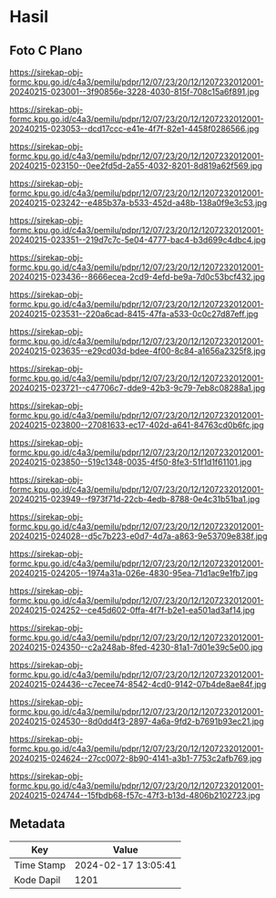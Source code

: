 # Hasil

## Foto C Plano

https://sirekap-obj-formc.kpu.go.id/c4a3/pemilu/pdpr/12/07/23/20/12/1207232012001-20240215-023001--3f90856e-3228-4030-815f-708c15a6f891.jpg

https://sirekap-obj-formc.kpu.go.id/c4a3/pemilu/pdpr/12/07/23/20/12/1207232012001-20240215-023053--dcd17ccc-e41e-4f7f-82e1-4458f0286566.jpg

https://sirekap-obj-formc.kpu.go.id/c4a3/pemilu/pdpr/12/07/23/20/12/1207232012001-20240215-023150--0ee2fd5d-2a55-4032-8201-8d819a62f569.jpg

https://sirekap-obj-formc.kpu.go.id/c4a3/pemilu/pdpr/12/07/23/20/12/1207232012001-20240215-023242--e485b37a-b533-452d-a48b-138a0f9e3c53.jpg

https://sirekap-obj-formc.kpu.go.id/c4a3/pemilu/pdpr/12/07/23/20/12/1207232012001-20240215-023351--219d7c7c-5e04-4777-bac4-b3d699c4dbc4.jpg

https://sirekap-obj-formc.kpu.go.id/c4a3/pemilu/pdpr/12/07/23/20/12/1207232012001-20240215-023436--8666ecea-2cd9-4efd-be9a-7d0c53bcf432.jpg

https://sirekap-obj-formc.kpu.go.id/c4a3/pemilu/pdpr/12/07/23/20/12/1207232012001-20240215-023531--220a6cad-8415-47fa-a533-0c0c27d87eff.jpg

https://sirekap-obj-formc.kpu.go.id/c4a3/pemilu/pdpr/12/07/23/20/12/1207232012001-20240215-023635--e29cd03d-bdee-4f00-8c84-a1656a2325f8.jpg

https://sirekap-obj-formc.kpu.go.id/c4a3/pemilu/pdpr/12/07/23/20/12/1207232012001-20240215-023721--c47706c7-dde9-42b3-9c79-7eb8c08288a1.jpg

https://sirekap-obj-formc.kpu.go.id/c4a3/pemilu/pdpr/12/07/23/20/12/1207232012001-20240215-023800--27081633-ec17-402d-a641-84763cd0b6fc.jpg

https://sirekap-obj-formc.kpu.go.id/c4a3/pemilu/pdpr/12/07/23/20/12/1207232012001-20240215-023850--519c1348-0035-4f50-8fe3-51f1d1f61101.jpg

https://sirekap-obj-formc.kpu.go.id/c4a3/pemilu/pdpr/12/07/23/20/12/1207232012001-20240215-023949--f973f71d-22cb-4edb-8788-0e4c31b51ba1.jpg

https://sirekap-obj-formc.kpu.go.id/c4a3/pemilu/pdpr/12/07/23/20/12/1207232012001-20240215-024028--d5c7b223-e0d7-4d7a-a863-9e53709e838f.jpg

https://sirekap-obj-formc.kpu.go.id/c4a3/pemilu/pdpr/12/07/23/20/12/1207232012001-20240215-024205--1974a31a-026e-4830-95ea-71d1ac9e1fb7.jpg

https://sirekap-obj-formc.kpu.go.id/c4a3/pemilu/pdpr/12/07/23/20/12/1207232012001-20240215-024252--ce45d602-0ffa-4f7f-b2e1-ea501ad3af14.jpg

https://sirekap-obj-formc.kpu.go.id/c4a3/pemilu/pdpr/12/07/23/20/12/1207232012001-20240215-024350--c2a248ab-8fed-4230-81a1-7d01e39c5e00.jpg

https://sirekap-obj-formc.kpu.go.id/c4a3/pemilu/pdpr/12/07/23/20/12/1207232012001-20240215-024436--c7ecee74-8542-4cd0-9142-07b4de8ae84f.jpg

https://sirekap-obj-formc.kpu.go.id/c4a3/pemilu/pdpr/12/07/23/20/12/1207232012001-20240215-024530--8d0dd4f3-2897-4a6a-9fd2-b7691b93ec21.jpg

https://sirekap-obj-formc.kpu.go.id/c4a3/pemilu/pdpr/12/07/23/20/12/1207232012001-20240215-024624--27cc0072-8b90-4141-a3b1-7753c2afb769.jpg

https://sirekap-obj-formc.kpu.go.id/c4a3/pemilu/pdpr/12/07/23/20/12/1207232012001-20240215-024744--15fbdb68-f57c-47f3-b13d-4806b2102723.jpg


## Metadata

| Key        | Value               |
| ---------- | ------------------- |
| Time Stamp | 2024-02-17 13:05:41 |
| Kode Dapil | 1201                |



